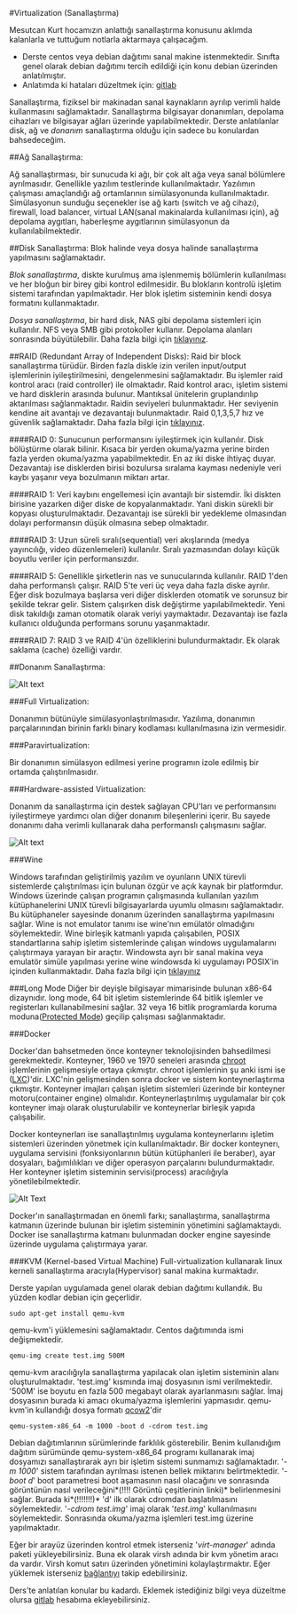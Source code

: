 #Virtualization (Sanallaştırma)

Mesutcan Kurt hocamızın anlattığı sanallaştırma konusunu aklımda kalanlarla ve tuttuğum notlarla  aktarmaya çalışacağım.  


+ Derste centos veya debian dağıtımı sanal makine istenmektedir. Sınıfta genel olarak debian dağıtımı tercih edildiği için konu debian üzerinden anlatılmıştır.
+ Anlatımda ki hataları düzeltmek için: [gitlab](https://gitlab.com/rection)


Sanallaştırma, fiziksel bir makinadan sanal kaynakların ayrılıp verimli halde kullanmasını sağlamaktadır. Sanallaştırma bilgisayar donanımları, depolama cihazları ve bilgisayar ağları üzerinde yapılabilmektedir. Derste anlatılanlar disk, ağ ve *donanım* sanallaştırma olduğu için sadece bu konulardan bahsedeceğim.

##Ağ Sanallaştırma:

Ağ sanallaştırması, bir sunucuda ki ağı, bir çok alt ağa veya sanal bölümlere ayrılmasıdır. Genellikle yazılım testlerinde kullanılmaktadır. Yazılımın çalışması amaçlandığı ağ ortamlarının simülasyonunda kullanılmaktadır. Simülasyonun sunduğu seçenekler ise ağ kartı (switch ve ağ cihazı), firewall, load balancer, virtual LAN(sanal makinalarda kullanılması için), ağ depolama aygıtları, haberleşme aygıtlarının simülasyonun da kullanılabilmektedir.

##Disk Sanallaştırma:
Blok halinde veya dosya halinde sanallaştırma yapılmasını sağlamaktadır.  

*Blok sanallaştırma*, diskte kurulmuş ama işlenmemiş bölümlerin kullanılması ve her bloğun bir birey gibi kontrol edilmesidir. Bu blokların kontrolü işletim sistemi tarafından yapılmaktadır. Her blok işletim sisteminin kendi dosya formatını kullanmaktadır.  

*Dosya sanallaştırma*, bir hard disk, NAS gibi depolama sistemleri için kullanılır. NFS veya SMB gibi protokoller kullanır. Depolama alanları sonrasında büyütülebilir. Daha fazla bilgi için [tıklayınız](https://stonefly.com/resources/what-is-file-level-storage-vs-block-level-storage).  

##RAID (Redundant Array of Independent Disks):
Raid bir block sanallaştırma türüdür. Birden fazla diskle izin verilen input/output işlemlerinin iyileştirilmesini, dengelenmesini sağlamaktadır. Bu işlemler raid kontrol aracı (raid controller) ile olmaktadır. Raid kontrol aracı, işletim sistemi ve hard disklerin arasında bulunur. Mantıksal ünitelerin gruplandırılıp aktarılması sağlanmaktadır. Raidin seviyeleri bulunmaktadır. Her seviyenin kendine ait avantajı ve dezavantajı bulunmaktadır. Raid 0,1,3,5,7 hız ve güvenlik sağlamaktadır. Daha fazla bilgi için [tıklayınız](https://searchstorage.techtarget.com/definition/RAID).  


####RAID 0:
Sunucunun performansını iyileştirmek için kullanılır. Disk bölüştürme olarak bilinir. Kısaca bir yerden okuma/yazma yerine birden fazla yerden okuma/yazma yapabilmektedir. En az iki diske ihtiyaç duyar. Dezavantajı ise disklerden birisi bozulursa sıralama kayması nedeniyle veri kaybı yaşanır veya bozulmanın miktarı artar.

####RAID 1:
Veri kaybını engellemesi için avantajlı bir sistemdir. İki diskten birisine yazarken diğer diske de kopyalanmaktadır. Yani diskin sürekli bir kopyası oluşturulmaktadır. Dezavantajı ise sürekli bir yedekleme olmasından dolayı performansın düşük olmasına sebep olmaktadır.

####RAID 3:
Uzun süreli sıralı(sequential) veri akışlarında (medya yayıncılığı, video düzenlemeleri) kullanılır. Sıralı yazmasından dolayı küçük boyutlu veriler için performansızdır.


####RAID 5:
Genellikle şirketlerin nas ve sunucularında kullanılır. RAID 1'den daha performanslı çalışır. RAID 5'te veri üç veya daha fazla diske ayrılır. Eğer disk bozulmaya başlarsa veri diğer disklerden otomatik ve sorunsuz bir şekilde tekrar gelir. Sistem çalışırken disk değiştirme yapılabilmektedir. Yeni disk takıldığı zaman otomatik olarak veriyi yaymaktadır. Dezavantajı ise fazla kullanıcı olduğunda performans sorunu yaşanmaktadır.

####RAID 7:
RAID 3 ve RAID 4'ün özelliklerini bulundurmaktadır. Ek olarak saklama (cache) özelliği vardır.


##Donanım Sanallaştırma:

![Alt text](/katkida-bulunanlar/safa-bayar/sanallastirma/images/SON1.png)  

###Full Virtualization:  

Donanımın bütünüyle simülasyonlaştırılmasıdır. Yazılıma, donanımın parçalarınından birinin farklı binary kodlaması kullanılmasına izin vermesidir.  

###Paravirtualization:  

Bir donanımın simülasyon edilmesi yerine programın izole edilmiş bir ortamda çalıştırılmasıdır.  

###Hardware-assisted Virtualization:  

Donanım da sanallaştırma için destek sağlayan CPU'ları ve performansını iyileştirmeye yardımcı olan diğer donanım bileşenlerini içerir. Bu sayede donanımı daha verimli kullanarak daha performanslı çalışmasını sağlar.  

![Alt text](/katkida-bulunanlar/safa-bayar/sanallastirma/images/Virtualization.png)  

###Wine  

Windows tarafından geliştirilmiş yazılım ve oyunların UNIX türevli sistemlerde çalıştırılması için bulunan özgür ve açık kaynak bir platformdur. Windows üzerinde çalışan programın çalışmasında kullanılan yazılım kütüphanelerini UNIX türevli bilgisayarlarda uyumlu olmasını sağlamaktadır. Bu kütüphaneler sayesinde donanım üzerinden sanallaştırma yapılmasını sağlar. Wine is not emulator tanımı ise wine'nın emülatör olmadığını söylemektedir. Wine birleşik katmanlı yapıda çalışabilen, POSIX standartlarına sahip işletim sistemlerinde çalışan  windows uygulamalarını çalıştırmaya yarayan bir araçtır. Windowsta ayrı bir sanal makina veya emulatör simüle yapılması yerine wine windowsda ki  uygulamayı POSIX'in içinden kullanmaktadır. Daha fazla bilgi için [tıklayınız](https://en.wikipedia.org/wiki/Wine_(software))  


###Long Mode
Diğer bir deyişle bilgisayar mimarisinde bulunan x86-64 dizaynıdır. long mode, 64 bit işletim sistemlerinde 64 bitlik işlemler ve registerları kullanabilmesini sağlar. 32 veya 16 bitlik programlarda koruma moduna([Protected Mode](https://en.wikipedia.org/wiki/Protected_mode)) geçilip çalışması sağlanmaktadır.

###Docker

Docker'dan bahsetmeden önce konteyner teknolojisinden bahsedilmesi gerekmektedir. Konteyner, 1960 ve 1970 seneleri arasında [chroot](https://en.wikipedia.org/wiki/Chroot) işlemlerinin gelişmesiyle ortaya çıkmıştır. chroot işlemlerinin şu anki ismi ise ([LXC](https://en.wikipedia.org/wiki/LXC))'dir. LXC'nin gelişmesinden sonra  docker ve sistem konteynerlaştırma çıkmıştır. Konteyner imajları çalışan işletim sistemleri üzerinde bir konteyner motoru(container engine) olmalıdır. Konteynerlaştırılmış uygulamalar bir çok konteyner imajı olarak oluşturulabilir ve konteynerlar birleşik yapıda çalışabilir.

Docker konteynerları ise sanallaştırılmış uygulama konteynerlarını işletim sistemleri üzerinden yönetmek için kullanılmaktadır. Bir docker konteynerı, uygulama servisini (fonksiyonlarının bütün kütüphanleri ile beraber), ayar dosyaları, bağımlılıkları ve diğer operasyon parçalarını bulundurmaktadır. Her konteyner işletim sisteminin servisi(process) aracılığıyla yönetilebilmektedir.

![Alt Text](/katkida-bulunanlar/safa-bayar/sanallastirma/images/ENSON2.png)

Docker'ın sanallaştırmadan en önemli farkı; sanallaştırma, sanallaştırma katmanın üzerinde bulunan bir işletim sisteminin yönetimini sağlamaktaydı. Docker ise sanallaştırma katmanı bulunmadan docker engine sayesinde üzerinde uygulama çalıştırmaya yarar.


###KVM (Kernel-based Virtual Machine)
Full-virtualization kullanarak linux kerneli sanallaştırma aracıyla(Hypervisor) sanal makina kurmaktadır.

Derste yapılan uygulamada genel olarak debian dağıtımı kullandık. Bu yüzden kodlar debian için geçerlidir.

``` sudo apt-get install qemu-kvm ```

qemu-kvm'i yüklemesini sağlamaktadır. Centos dağıtımında ismi değişmektedir.

``` qemu-img create test.img 500M ```

qemu-kvm aracılığıyla sanallaştırma yapılacak olan işletim sisteminin alanı oluşturulmaktadır. 'test.img' kısmında imaj dosyasının ismi verilmektedir. '500M' ise boyutu en fazla 500 megabayt olarak ayarlanmasını sağlar. İmaj dosyasının burada ki amacı okuma/yazma işlemlerini yapmasıdır. qemu-kvm'in kullandığı dosya formatı [qcow2](https://people.gnome.org/~markmc/qcow-image-format.html)'dir

``` qemu-system-x86_64 -m 1000 -boot d -cdrom test.img ```

Debian dağıtımlarının sürümlerinde farklılık gösterebilir. Benim kullanıdığım dağıtım sürümünde qemu-system-x86_64 programı kullanarak imaj dosyamızı sanallaştırarak ayrı bir işletim sistemi sunmamızı sağlamaktadır. '*-m 1000*' sistem tarafından ayrılması istenen bellek miktarını belirtmektedir. '*-boot d*' boot parametresi boot aşamasının nasıl olacağını ve sonrasında görüntünün nasıl verileceğini*(!!!! Görüntü çeşitlerinin linki)* belirlenmesini sağlar. Burada ki*(!!!!!!!)* 'd' ilk olarak cdromdan başlatılmasını söylemektedir. '*-cdrom test.img*' imaj olarak '*test.img*' kullanılmasını söylemektedir. Sonrasında okuma/yazma işlemleri test.img üzerine yapılmaktadır.  

Eğer bir arayüz üzerinden kontrol etmek isterseniz '*virt-manager*' adında paketi yükleyebilirsiniz. Buna ek olarak virsh adında bir kvm yönetim aracı da vardır. Virsh komut satırı üzerinden yönetimini kolaylaştırmaktır. Eğer yüklemek isterseniz [bağlantıyı](https://wiki.debian.org/KVM#Installation) takip edebilirsiniz.

Ders'te anlatılan konular bu kadardı. Eklemek istediğiniz bilgi veya düzeltme olursa [gitlab](https://gitlab.com/rection) hesabıma ekleyebilirsiniz.
